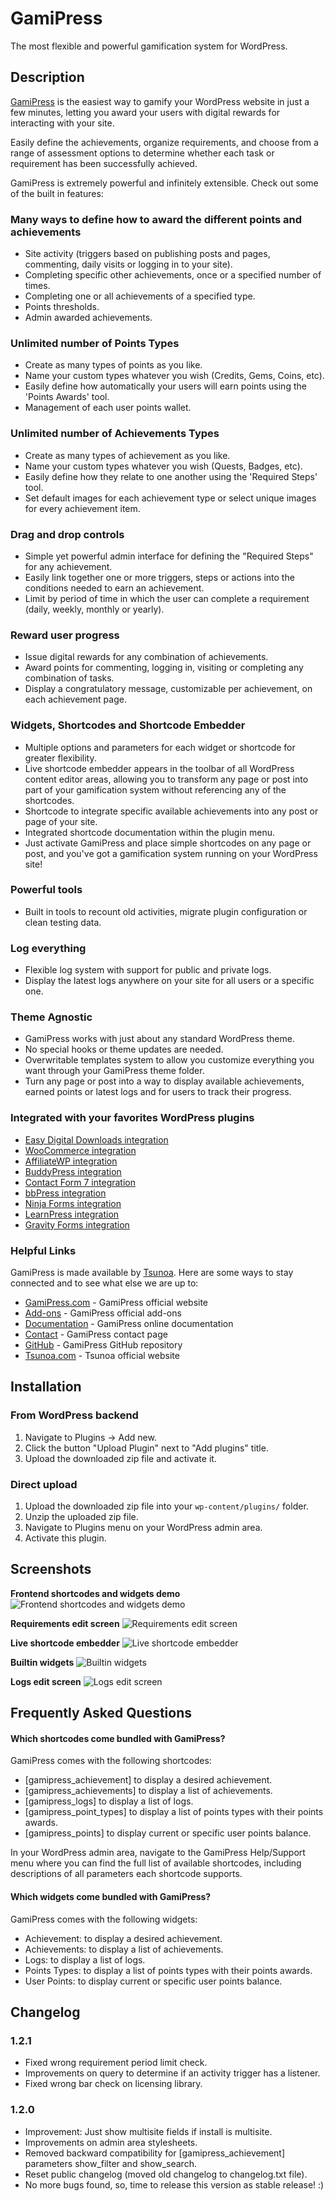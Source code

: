 # GamiPress #

The most flexible and powerful gamification system for WordPress.

## Description ##

[GamiPress](https://gamipress.com "GamiPress") is the easiest way to gamify your WordPress website in just a few minutes, letting you award your users with digital rewards for interacting with your site.

Easily define the achievements, organize requirements, and choose from a range of assessment options to determine whether each task or requirement has been successfully achieved.

GamiPress is extremely powerful and infinitely extensible. Check out some of the built in features:

### Many ways to define how to award the different points and achievements ###

* Site activity (triggers based on publishing posts and pages, commenting, daily visits or logging in to your site).
* Completing specific other achievements, once or a specified number of times.
* Completing one or all achievements of a specified type.
* Points thresholds.
* Admin awarded achievements.

### Unlimited number of Points Types ###

* Create as many types of points as you like.
* Name your custom types whatever you wish (Credits, Gems, Coins, etc).
* Easily define how automatically your users will earn points using the 'Points Awards' tool.
* Management of each user points wallet.

### Unlimited number of Achievements Types ###

* Create as many types of achievement as you like.
* Name your custom types whatever you wish (Quests, Badges, etc).
* Easily define how they relate to one another using the 'Required Steps' tool.
* Set default images for each achievement type or select unique images for every achievement item.

### Drag and drop controls ###

* Simple yet powerful admin interface for defining the "Required Steps" for any achievement.
* Easily link together one or more triggers, steps or actions into the conditions needed to earn an achievement.
* Limit by period of time in which the user can complete a requirement (daily, weekly, monthly or yearly).

### Reward user progress ###

* Issue digital rewards for any combination of achievements.
* Award points for commenting, logging in, visiting or completing any combination of tasks.
* Display a congratulatory message, customizable per achievement, on each achievement page.

### Widgets, Shortcodes and Shortcode Embedder ###

* Multiple options and parameters for each widget or shortcode for greater flexibility.
* Live shortcode embedder appears in the toolbar of all WordPress content editor areas, allowing you to transform any page or post into part of your gamification system without referencing any of the shortcodes.
* Shortcode to integrate specific available achievements into any post or page of your site.
* Integrated shortcode documentation within the plugin menu.
* Just activate GamiPress and place simple shortcodes on any page or post, and you've got a gamification system running on your WordPress site!

### Powerful tools ###

* Built in tools to recount old activities, migrate plugin configuration or clean testing data.

### Log everything ###

* Flexible log system with support for public and private logs.
* Display the latest logs anywhere on your site for all users or a specific one.

### Theme Agnostic ###

* GamiPress works with just about any standard WordPress theme.
* No special hooks or theme updates are needed.
* Overwritable templates system to allow you customize everything you want through your GamiPress theme folder.
* Turn any page or post into a way to display available achievements, earned points or latest logs and for users to track their progress.

### Integrated with your favorites WordPress plugins ###

* [Easy Digital Downloads integration](https://wordpress.org/plugins/gamipress-easy-digital-downloads-integration/)
* [WooCommerce integration](https://wordpress.org/plugins/gamipress-woocommerce-integration/)
* [AffiliateWP integration](https://wordpress.org/plugins/gamipress-affiliatewp-integration/)
* [BuddyPress integration](https://wordpress.org/plugins/gamipress-buddypress-integration/)
* [Contact Form 7 integration](https://wordpress.org/plugins/gamipress-contact-form-7-integration/)
* [bbPress integration](https://wordpress.org/plugins/gamipress-bbpress-integration/)
* [Ninja Forms integration](https://wordpress.org/plugins/gamipress-ninja-forms-integration/)
* [LearnPress integration](https://wordpress.org/plugins/gamipress-learnpress-integration/)
* [Gravity Forms integration](https://wordpress.org/plugins/gamipress-gravity-forms-integration/)

### Helpful Links ###

GamiPress is made available by [Tsunoa](https://tsunoa.com/ "Tsunoa"). Here are some ways to stay connected and to see what else we are up to:

* [GamiPress.com](https://gamipress.com/ "GamiPress") - GamiPress official website
* [Add-ons](https://gamipress.com/add-ons "GamiPress Add-ons") - GamiPress official add-ons
* [Documentation](https://gamipress.com/docs "GamiPress documentation") - GamiPress online documentation
* [Contact](https://gamipress.com/contact-us "GamiPress contact") - GamiPress contact page
* [GitHub](https://github.com/rubengc/gamipress "GamiPress on GitHub") - GamiPress GitHub repository
* [Tsunoa.com](https://tsunoa.com/ "Tsunoa") - Tsunoa official website

## Installation ##

### From WordPress backend ###

1. Navigate to Plugins -> Add new.
2. Click the button "Upload Plugin" next to "Add plugins" title.
3. Upload the downloaded zip file and activate it.

### Direct upload ###

1. Upload the downloaded zip file into your `wp-content/plugins/` folder.
2. Unzip the uploaded zip file.
3. Navigate to Plugins menu on your WordPress admin area.
4. Activate this plugin.

## Screenshots ##

**Frontend shortcodes and widgets demo**
![Frontend shortcodes and widgets demo](https://ps.w.org/gamipress/assets/screenshot-1.png "Frontend shortcodes and widgets demo")

**Requirements edit screen**
![Requirements edit screen](https://ps.w.org/gamipress/assets/screenshot-2.png "Requirements edit screen")

**Live shortcode embedder**
![Live shortcode embedder](https://ps.w.org/gamipress/assets/screenshot-3.png "Live shortcode embedder")

**Builtin widgets**
![Builtin widgets](https://ps.w.org/gamipress/assets/screenshot-4.png "Builtin widgets")

**Logs edit screen**
![Logs edit screen](https://ps.w.org/gamipress/assets/screenshot-5.png "Logs edit screen")

## Frequently Asked Questions ##

#### Which shortcodes come bundled with GamiPress? ####

GamiPress comes with the following shortcodes:

* [gamipress_achievement] to display a desired achievement.
* [gamipress_achievements] to display a list of achievements.
* [gamipress_logs] to display a list of logs.
* [gamipress_point_types] to display a list of points types with their points awards.
* [gamipress_points] to display current or specific user points balance.

In your WordPress admin area, navigate to the GamiPress Help/Support menu where you can find the full list of available shortcodes, including descriptions of all parameters each shortcode supports.

#### Which widgets come bundled with GamiPress? ####

GamiPress comes with the following widgets:

* Achievement: to display a desired achievement.
* Achievements: to display a list of achievements.
* Logs: to display a list of logs.
* Points Types: to display a list of points types with their points awards.
* User Points: to display current or specific user points balance.

## Changelog ##

### 1.2.1 ###

* Fixed wrong requirement period limit check.
* Improvements on query to determine if an activity trigger has a listener.
* Fixed wrong bar check on licensing library.

### 1.2.0 ###

* Improvement: Just show multisite fields if install is multisite.
* Improvements on admin area stylesheets.
* Removed backward compatibility for [gamipress_achievement] parameters show_filter and show_search.
* Reset public changelog (moved old changelog to changelog.txt file).
* No more bugs found, so, time to release this version as stable release! :)